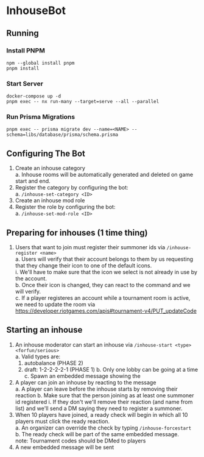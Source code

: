 # InhouseBot

## Running

### Install PNPM

```
npm --global install pnpm
pnpm install
```

### Start Server

```
docker-compose up -d
pnpm exec -- nx run-many --target=serve --all --parallel
```

### Run Prisma Migrations

```
pnpm exec -- prisma migrate dev --name=<NAME> --schema=libs/database/prisma/schema.prisma
```

## Configuring The Bot

1. Create an inhouse category  
   a. Inhouse rooms will be automatically generated and deleted on game start and end.  
2. Register the category by configuring the bot:  
   a. `/inhouse-set-category <ID>`  
3. Create an inhouse mod role  
4. Register the role by configuring the bot:  
   a. `/inhouse-set-mod-role <ID>`  

## Preparing for inhouses (1 time thing)  

1. Users that want to join must register their summoner ids via `/inhouse-register <name>`  
   a. Users will verify that their account belongs to them by us requesting that they change their icon to one of the default icons.  
      i. We'll have to make sure that the icon we select is not already in use by the account.  
   b. Once their icon is changed, they can react to the command and we will verify.  
   c. If a player registeres an account while a tournament room is active, we need to update the room via https://developer.riotgames.com/apis#tournament-v4/PUT_updateCode  

## Starting an inhouse  
  
1. An inhouse moderator can start an inhouse via `/inhouse-start <type> <forfun/serious>`  
   a. Valid types are:  
      1. autobalance <default> (PHASE 2)    
      2. draft: 1-2-2-2-2-1 (PHASE 1)
   b. Only one lobby can be going at a time  
   c. Spawn an embedded message showing the
5. A player can join an inhouse by reacting to the message    
   a. A player can leave before the inhouse starts by removing their reaction
   b. Make sure that the person joining as at least one summoner id registered
      i. If they don't we'll remove their reaction (and name from list) and we'll send a DM saying they need to register a summoner.  
6. When 10 players have joined, a ready check will begin in which all 10 players must click the ready reaction.  
   a. An organizer can override the check by typing `/inhouse-forcestart`  
   b. The ready check will be part of the same embedded message.  
   note: Tournament codes should be DMed to players  
7. A new embedded message will be sent  